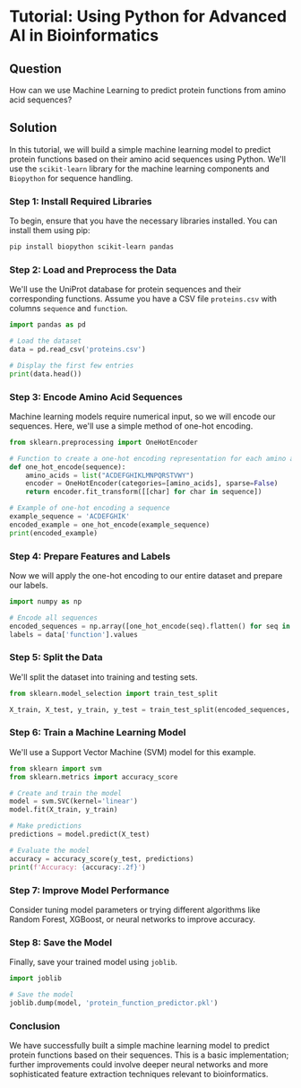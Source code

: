 # Tutorial: Using Python for Advanced AI in Bioinformatics

## Question
How can we use Machine Learning to predict protein functions from amino acid sequences?

## Solution

In this tutorial, we will build a simple machine learning model to predict protein functions based on their amino acid sequences using Python. We'll use the `scikit-learn` library for the machine learning components and `Biopython` for sequence handling. 

### Step 1: Install Required Libraries

To begin, ensure that you have the necessary libraries installed. You can install them using pip:

```bash
pip install biopython scikit-learn pandas
```

### Step 2: Load and Preprocess the Data

We'll use the UniProt database for protein sequences and their corresponding functions. Assume you have a CSV file `proteins.csv` with columns `sequence` and `function`.

```python
import pandas as pd

# Load the dataset
data = pd.read_csv('proteins.csv')

# Display the first few entries
print(data.head())
```

### Step 3: Encode Amino Acid Sequences

Machine learning models require numerical input, so we will encode our sequences. Here, we'll use a simple method of one-hot encoding.

```python
from sklearn.preprocessing import OneHotEncoder

# Function to create a one-hot encoding representation for each amino acid
def one_hot_encode(sequence):
    amino_acids = list("ACDEFGHIKLMNPQRSTVWY")
    encoder = OneHotEncoder(categories=[amino_acids], sparse=False)
    return encoder.fit_transform([[char] for char in sequence])

# Example of one-hot encoding a sequence
example_sequence = 'ACDEFGHIK'
encoded_example = one_hot_encode(example_sequence)
print(encoded_example)
```

### Step 4: Prepare Features and Labels

Now we will apply the one-hot encoding to our entire dataset and prepare our labels.

```python
import numpy as np

# Encode all sequences
encoded_sequences = np.array([one_hot_encode(seq).flatten() for seq in data['sequence']])
labels = data['function'].values
```

### Step 5: Split the Data

We'll split the dataset into training and testing sets.

```python
from sklearn.model_selection import train_test_split

X_train, X_test, y_train, y_test = train_test_split(encoded_sequences, labels, test_size=0.2, random_state=42)
```

### Step 6: Train a Machine Learning Model

We'll use a Support Vector Machine (SVM) model for this example.

```python
from sklearn import svm
from sklearn.metrics import accuracy_score

# Create and train the model
model = svm.SVC(kernel='linear')
model.fit(X_train, y_train)

# Make predictions
predictions = model.predict(X_test)

# Evaluate the model
accuracy = accuracy_score(y_test, predictions)
print(f'Accuracy: {accuracy:.2f}')
```

### Step 7: Improve Model Performance

Consider tuning model parameters or trying different algorithms like Random Forest, XGBoost, or neural networks to improve accuracy.

### Step 8: Save the Model

Finally, save your trained model using `joblib`.

```python
import joblib

# Save the model
joblib.dump(model, 'protein_function_predictor.pkl')
```

### Conclusion

We have successfully built a simple machine learning model to predict protein functions based on their sequences. This is a basic implementation; further improvements could involve deeper neural networks and more sophisticated feature extraction techniques relevant to bioinformatics.